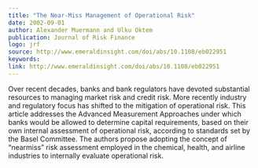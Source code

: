 ```yaml
---
title: "The Near‐Miss Management of Operational Risk"
date: 2002-09-01
author: Alexander Muermann and Ulku Oktem
publication: Journal of Risk Finance
logo: jrf
source: http://www.emeraldinsight.com/doi/abs/10.1108/eb022951
keywords:
link: http://www.emeraldinsight.com/doi/abs/10.1108/eb022951 
---
```


Over recent decades, banks and bank regulators have devoted substantial resources to managing market risk and credit risk. More recently industry and regulatory focus has shifted to the mitigation of operational risk. This article addresses the Advanced Measurement Approaches under which banks would be allowed to determine capital requirements, based on their own internal assessment of operational risk, according to standards set by the Basel Committee. The authors propose adopting the concept of “nearmiss” risk assessment employed in the chemical, health, and airline industries to internally evaluate operational risk.
